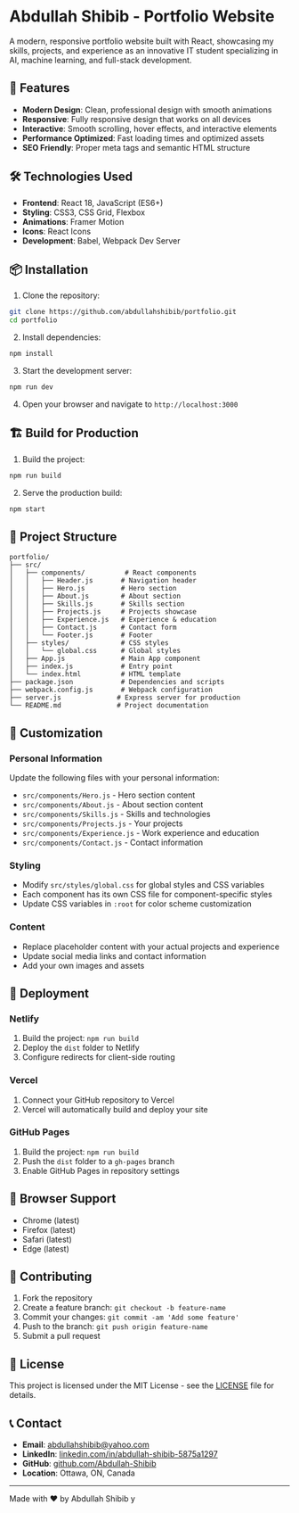 # Abdullah Shibib - Portfolio Website

A modern, responsive portfolio website built with React, showcasing my skills, projects, and experience as an innovative IT student specializing in AI, machine learning, and full-stack development.

## 🚀 Features

- **Modern Design**: Clean, professional design with smooth animations
- **Responsive**: Fully responsive design that works on all devices
- **Interactive**: Smooth scrolling, hover effects, and interactive elements
- **Performance Optimized**: Fast loading times and optimized assets
- **SEO Friendly**: Proper meta tags and semantic HTML structure

## 🛠️ Technologies Used

- **Frontend**: React 18, JavaScript (ES6+)
- **Styling**: CSS3, CSS Grid, Flexbox
- **Animations**: Framer Motion
- **Icons**: React Icons
- **Development**: Babel, Webpack Dev Server

## 📦 Installation

1. Clone the repository:
```bash
git clone https://github.com/abdullahshibib/portfolio.git
cd portfolio
```

2. Install dependencies:
```bash
npm install
```

3. Start the development server:
```bash
npm run dev
```

4. Open your browser and navigate to `http://localhost:3000`

## 🏗️ Build for Production

1. Build the project:
```bash
npm run build
```

2. Serve the production build:
```bash
npm start
```

## 📁 Project Structure

```
portfolio/
├── src/
│   ├── components/          # React components
│   │   ├── Header.js       # Navigation header
│   │   ├── Hero.js         # Hero section
│   │   ├── About.js        # About section
│   │   ├── Skills.js       # Skills section
│   │   ├── Projects.js     # Projects showcase
│   │   ├── Experience.js   # Experience & education
│   │   ├── Contact.js      # Contact form
│   │   └── Footer.js       # Footer
│   ├── styles/             # CSS styles
│   │   └── global.css      # Global styles
│   ├── App.js              # Main App component
│   ├── index.js            # Entry point
│   └── index.html          # HTML template
├── package.json            # Dependencies and scripts
├── webpack.config.js       # Webpack configuration
├── server.js              # Express server for production
└── README.md              # Project documentation
```

## 🎨 Customization

### Personal Information
Update the following files with your personal information:
- `src/components/Hero.js` - Hero section content
- `src/components/About.js` - About section content
- `src/components/Skills.js` - Skills and technologies
- `src/components/Projects.js` - Your projects
- `src/components/Experience.js` - Work experience and education
- `src/components/Contact.js` - Contact information

### Styling
- Modify `src/styles/global.css` for global styles and CSS variables
- Each component has its own CSS file for component-specific styles
- Update CSS variables in `:root` for color scheme customization

### Content
- Replace placeholder content with your actual projects and experience
- Update social media links and contact information
- Add your own images and assets

## 🚀 Deployment

### Netlify
1. Build the project: `npm run build`
2. Deploy the `dist` folder to Netlify
3. Configure redirects for client-side routing

### Vercel
1. Connect your GitHub repository to Vercel
2. Vercel will automatically build and deploy your site

### GitHub Pages
1. Build the project: `npm run build`
2. Push the `dist` folder to a `gh-pages` branch
3. Enable GitHub Pages in repository settings

## 📱 Browser Support

- Chrome (latest)
- Firefox (latest)
- Safari (latest)
- Edge (latest)

## 🤝 Contributing

1. Fork the repository
2. Create a feature branch: `git checkout -b feature-name`
3. Commit your changes: `git commit -am 'Add some feature'`
4. Push to the branch: `git push origin feature-name`
5. Submit a pull request

## 📄 License

This project is licensed under the MIT License - see the [LICENSE](LICENSE) file for details.

## 📞 Contact

- **Email**: abdullahshibib@yahoo.com
- **LinkedIn**: [linkedin.com/in/abdullah-shibib-5875a1297](https://www.linkedin.com/in/abdullah-shibib-5875a1297/)
- **GitHub**: [github.com/Abdullah-Shibib](https://github.com/Abdullah-Shibib)
- **Location**: Ottawa, ON, Canada

---

Made with ❤️ by Abdullah Shibib
y 